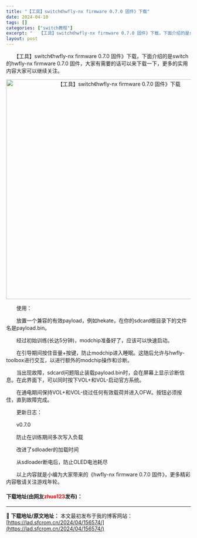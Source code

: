 ```yaml
---
title: "【工具】switch《hwfly-nx firmware 0.7.0 固件》下载"
date: 2024-04-10
tags: []
categories: ["switch教程"]
excerpt: "　　【工具】switch《hwfly-nx firmware 0.7.0 固件》下载，下面介绍的是switch的hwfly-nx firmware 0.7.0 固件，大家有需要的话可以来下载一下，更多的实用内容大家可以继续关注。 　　使用： 　　放置一个兼容的有效payload，例如hekate，在&hellip;"
layout: post
---
```


 <p>　　【工具】switch《hwfly-nx firmware 0.7.0 固件》下载，下面介绍的是switch的hwfly-nx firmware 0.7.0 固件，大家有需要的话可以来下载一下，更多的实用内容大家可以继续关注。</p> <p align="center"><img align="" border="0" src="https://lad.sfcrom.cn/wp-content/uploads/2024/04/20240410_6616307839036.webp" width="600" alt="【工具】switch《hwfly-nx firmware 0.7.0 固件》下载" /></p> <p>　　使用：</p> <p>　　放置一个兼容的有效payload，例如hekate，在你的sdcard根目录下的文件名是payload.bin。</p> <p>　　经过初始训练(长达5分钟)，modchip准备好了，应该可以快速启动。</p> <p>　　在引导期间按住音量+按键，防止modchip进入睡眠。这随后允许与hwfly-toolbox进行交互，以进行额外的modchip操作和诊断。</p> <p>　　当出现故障，sdcard问题阻止装载payload.bin时，会在屏幕上显示诊断信息。在此界面下，可以同时按下VOL+和VOL-启动官方系统。</p> <p>　　在通电期间保持VOL+和VOL-绕过任何有效载荷并进入OFW。按钮必须按住，直到故障完成。</p> <p>　　更新日志：</p> <p>　　v0.7.0</p> <p>　　防止在训练期间多次写入负载</p> <p>　　改进了sdloader的加载时间</p> <p>　　从sdloader断电后，防止OLED电池耗尽</p> <p>　　以上内容就是小编为大家带来的《hwfly-nx firmware 0.7.0 固件》，更多精彩内容敬请关注游戏年轮。</p> <p><h4>下载地址(由网友<font color="red">zhuo123</font>发布)：</h4></p> 

---
📖 **下载地址/原文地址：** 本文最初发布于我的博客网站：[https://lad.sfcrom.cn/2024/04/156574/](https://lad.sfcrom.cn/2024/04/156574/)
